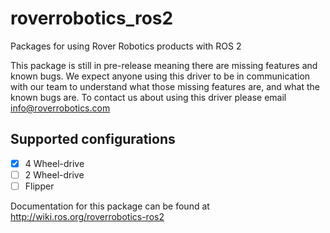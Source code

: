 # roverrobotics_ros2
Packages for using Rover Robotics products with ROS 2

This package is still in pre-release meaning there are missing features and known bugs. We expect anyone using this driver to be in communication with our team to understand what those missing features are, and what the known bugs are. To contact us about using this driver please email info@roverrobotics.com

## Supported configurations
- [x] 4 Wheel-drive
- [ ] 2 Wheel-drive
- [ ] Flipper

Documentation for this package can be found at http://wiki.ros.org/roverrobotics-ros2